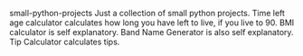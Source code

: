 small-python-projects
Just a collection of small python projects.
Time left age calculator calculates how long you have left to live, if you live to 90.
BMI calculator is self explanatory.
Band Name Generator is also self explanatory.
Tip Calculator calculates tips.